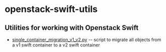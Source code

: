 # openstack-swift-utils
Utilities for working with Openstack Swift
----

* [single_container_migration_v1_v2.py](https://github.com/rlmitchell/openstack-swift-utils/blob/master/single_container_migration_v1_v2.py)  --  script to migrate all objects from a v1 swift container to a v2 swift container

